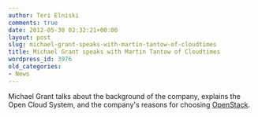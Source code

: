 ```yaml
---
author: Teri Elniski
comments: true
date: 2012-05-30 02:32:21+00:00
layout: post
slug: michael-grant-speaks-with-martin-tantow-of-cloudtimes
title: Michael Grant speaks with Martin Tantow of Cloudtimes
wordpress_id: 3976
old_categories:
- News
---
```


Michael Grant talks about the background of the company, explains the Open Cloud System, and the company's reasons for choosing [OpenStack](http://cloudtimes.org/tag/openstack/).
